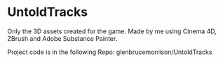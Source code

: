 # UntoldTracks

 Only the 3D assets created for the game. Made by me using Cinema 4D,
 ZBrush and Adobe Substance Painter.

 Project code is in the following Repo: glenbrucemorrison/UntoldTracks

